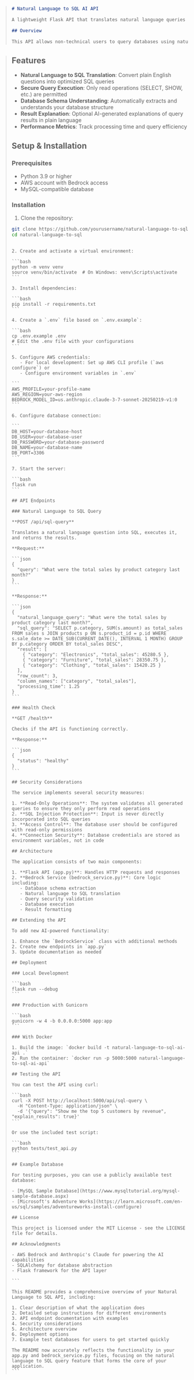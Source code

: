 > ```markdown
> # Natural Language to SQL AI API
>
> A lightweight Flask API that translates natural language queries into SQL, executes them securely against your database, and returns the results. Powered by AWS Bedrock and Claude AI.
>
> ## Overview
>
> This API allows non-technical users to query databases using natural language, democratizing access to data insights without requiring SQL knowledge. The service ensures security by allowing only read operations while providing rich context and explanations.
> ```

> ## Features
>
> - **Natural Language to SQL Translation**: Convert plain English questions into optimized SQL queries
> - **Secure Query Execution**: Only read operations (SELECT, SHOW, etc.) are permitted
> - **Database Schema Understanding**: Automatically extracts and understands your database structure
> - **Result Explanation**: Optional AI-generated explanations of query results in plain language
> - **Performance Metrics**: Track processing time and query efficiency
>
> ## Setup & Installation
>
> ### Prerequisites
>
> - Python 3.9 or higher
> - AWS account with Bedrock access
> - MySQL-compatible database
>
> ### Installation
>
> 1. Clone the repository:
>
> ```bash
> git clone https://github.com/yourusername/natural-language-to-sql.git
> cd natural-language-to-sql
> ```
>
> ````
>
> 2. Create and activate a virtual environment:
>
> ```bash
> python -m venv venv
> source venv/bin/activate  # On Windows: venv\Scripts\activate
> ```
>
> 3. Install dependencies:
>
> ```bash
> pip install -r requirements.txt
> ```
>
> 4. Create a `.env` file based on `.env.example`:
>
> ```bash
> cp .env.example .env
> # Edit the .env file with your configurations
> ```
>
> 5. Configure AWS credentials:
>    - For local development: Set up AWS CLI profile (`aws configure`) or
>    - Configure environment variables in `.env`
>
> ```
> AWS_PROFILE=your-profile-name
> AWS_REGION=your-aws-region
> BEDROCK_MODEL_ID=us.anthropic.claude-3-7-sonnet-20250219-v1:0
> ```
>
> 6. Configure database connection:
>
> ```
> DB_HOST=your-database-host
> DB_USER=your-database-user
> DB_PASSWORD=your-database-password
> DB_NAME=your-database-name
> DB_PORT=3306
> ```
>
> 7. Start the server:
>
> ```bash
> flask run
> ```
>
> ## API Endpoints
>
> ### Natural Language to SQL Query
>
> **POST /api/sql-query**
>
> Translates a natural language question into SQL, executes it, and returns the results.
>
> **Request:**
>
> ```json
> {
>   "query": "What were the total sales by product category last month?"
> }
> ```
>
> **Response:**
>
> ```json
> {
>   "natural_language_query": "What were the total sales by product category last month?",
>   "sql_query": "SELECT p.category, SUM(s.amount) as total_sales FROM sales s JOIN products p ON s.product_id = p.id WHERE s.sale_date >= DATE_SUB(CURRENT_DATE(), INTERVAL 1 MONTH) GROUP BY p.category ORDER BY total_sales DESC",
>   "result": [
>     { "category": "Electronics", "total_sales": 45280.5 },
>     { "category": "Furniture", "total_sales": 28350.75 },
>     { "category": "Clothing", "total_sales": 15420.25 }
>   ],
>   "row_count": 3,
>   "column_names": ["category", "total_sales"],
>   "processing_time": 1.25
> }
> ```
>
> ### Health Check
>
> **GET /health**
>
> Checks if the API is functioning correctly.
>
> **Response:**
>
> ```json
> {
>   "status": "healthy"
> }
> ```
>
> ## Security Considerations
>
> The service implements several security measures:
>
> 1. **Read-Only Operations**: The system validates all generated queries to ensure they only perform read operations
> 2. **SQL Injection Protection**: Input is never directly incorporated into SQL queries
> 3. **Access Control**: The database user should be configured with read-only permissions
> 4. **Connection Security**: Database credentials are stored as environment variables, not in code
>
> ## Architecture
>
> The application consists of two main components:
>
> 1. **Flask API (app.py)**: Handles HTTP requests and responses
> 2. **Bedrock Service (bedrock_service.py)**: Core logic including:
>    - Database schema extraction
>    - Natural language to SQL translation
>    - Query security validation
>    - Database execution
>    - Result formatting
>
> ## Extending the API
>
> To add new AI-powered functionality:
>
> 1. Enhance the `BedrockService` class with additional methods
> 2. Create new endpoints in `app.py`
> 3. Update documentation as needed
>
> ## Deployment
>
> ### Local Development
>
> ```bash
> flask run --debug
> ```
>
> ### Production with Gunicorn
>
> ```bash
> gunicorn -w 4 -b 0.0.0.0:5000 app:app
> ```
>
> ### With Docker
>
> 1. Build the image: `docker build -t natural-language-to-sql-ai-api .`
> 2. Run the container: `docker run -p 5000:5000 natural-language-to-sql-ai-api`
>
> ## Testing the API
>
> You can test the API using curl:
>
> ```bash
> curl -X POST http://localhost:5000/api/sql-query \
>   -H "Content-Type: application/json" \
>   -d '{"query": "Show me the top 5 customers by revenue", "explain_results": true}'
> ```
>
> Or use the included test script:
>
> ```bash
> python tests/test_api.py
> ```
>
> ## Example Database
>
> For testing purposes, you can use a publicly available test database:
>
> - [MySQL Sample Database](https://www.mysqltutorial.org/mysql-sample-database.aspx)
> - [Microsoft's Adventure Works](https://learn.microsoft.com/en-us/sql/samples/adventureworks-install-configure)
>
> ## License
>
> This project is licensed under the MIT License - see the LICENSE file for details.
>
> ## Acknowledgments
>
> - AWS Bedrock and Anthropic's Claude for powering the AI capabilities
> - SQLAlchemy for database abstraction
> - Flask framework for the API layer
>
> ```
>
> This README provides a comprehensive overview of your Natural Language to SQL API, including:
>
> 1. Clear description of what the application does
> 2. Detailed setup instructions for different environments
> 3. API endpoint documentation with examples
> 4. Security considerations
> 5. Architecture overview
> 6. Deployment options
> 7. Example test databases for users to get started quickly
>
> The README now accurately reflects the functionality in your app.py and bedrock_service.py files, focusing on the natural language to SQL query feature that forms the core of your application.
> ```
> ````
